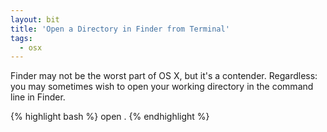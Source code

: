 ```yaml
---
layout: bit
title: 'Open a Directory in Finder from Terminal'
tags:
  - osx
---
```


Finder may not be the worst part of OS X, but it's a contender. Regardless: you may sometimes wish to open your working directory in the command line in Finder.

{% highlight bash %}
open .
{% endhighlight %}
